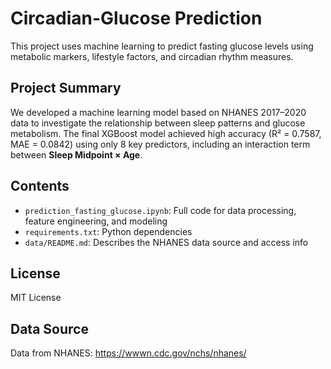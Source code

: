 # Circadian-Glucose Prediction

This project uses machine learning to predict fasting glucose levels using metabolic markers, lifestyle factors, and circadian rhythm measures.

## Project Summary

We developed a machine learning model based on NHANES 2017–2020 data to investigate the relationship between sleep patterns and glucose metabolism. The final XGBoost model achieved high accuracy (R² = 0.7587, MAE = 0.0842) using only 8 key predictors, including an interaction term between **Sleep Midpoint × Age**.

## Contents

- `prediction_fasting_glucose.ipynb`: Full code for data processing, feature engineering, and modeling
- `requirements.txt`: Python dependencies
- `data/README.md`: Describes the NHANES data source and access info

## License

MIT License

## Data Source

Data from NHANES: https://wwwn.cdc.gov/nchs/nhanes/


